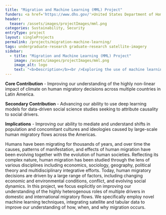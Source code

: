 ```yaml
---
title: "Migration and Machine Learning (MML) Project"
funders: <a href='https://www.dhs.gov/'>United States Department of Homeland Security</a><br />
header:
  teaser: /assets/images/projectImages/mml.png
categories: Sustainability, Security
entryType: project
layout: singleProjects
permalink: /projects/migration-machine-learning/
tags: undergraduate-research graduate-research satellite-imagery
sidebar:
  - title: "Migration and Machine Learning (MML) Project"
    image: /assets/images/projectImages/mml.png
    image_alt: logo
    text: "<b>Description</b><br />Exploring the use of machine learning for predicting and understanding human migratory flows.<br /><b>Timeline:</b><br />Spring 2019 to Present<br /><b>People:</b><br /><a href='/people/danrunfolafall2017'>Dan Runfola</a><br /><a href='/people/lauramillsspring2020'>Laura Mills</a><br /><a href='/people/maevenaughtonfall2020'>Maeve Naughton-Rockwell</a><br /><a href='/people/heatherbaierfall2018'>Heather Baier</a><br /><a href='/people/ethanharrison'>Ethan Harrison</a><br />"
---
```

**Core Contribution** - Improving our understanding of the highly non-linear impact of climate on human migratory decisions across multiple countries in Latin America.

**Secondary Contribution** - Advancing our ability to use deep learning models for data-driven social science studies seeking to attribute causality to social drivers.

**Implications** -  Improving our ability to mediate and understand shifts in population and concomitant cultures and ideologies caused by large-scale human migratory flows across the Americas.

Humans have been migrating for thousands of years, and over time the causes, patterns of manifestation, and effects of human migration have been evolving together with the evolution of human societies.  Reflecting its complex nature, human migration has been studied through the lens of various disciplines including economics, sociology, geography, political theory and multidisciplinary integrative efforts. Today, human migratory decisions are driven by a large range of factors, including changing economic and environmental conditions, conflict, and evolving social dynamics.
In this project, we focus explicitly on improving our understanding of the highly heterogenous roles of multiple drivers in domestic and international migratory flows. We specifically employ novel machine learning techniques, integrating satellite and tabular data to improve our understanding of how, when, and why migration occurs.